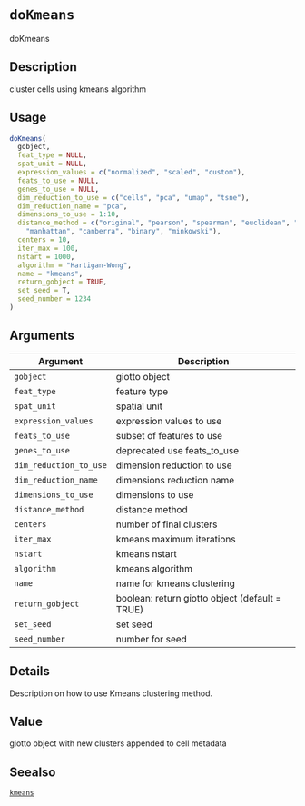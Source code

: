# `doKmeans`

doKmeans


## Description

cluster cells using kmeans algorithm


## Usage

```r
doKmeans(
  gobject,
  feat_type = NULL,
  spat_unit = NULL,
  expression_values = c("normalized", "scaled", "custom"),
  feats_to_use = NULL,
  genes_to_use = NULL,
  dim_reduction_to_use = c("cells", "pca", "umap", "tsne"),
  dim_reduction_name = "pca",
  dimensions_to_use = 1:10,
  distance_method = c("original", "pearson", "spearman", "euclidean", "maximum",
    "manhattan", "canberra", "binary", "minkowski"),
  centers = 10,
  iter_max = 100,
  nstart = 1000,
  algorithm = "Hartigan-Wong",
  name = "kmeans",
  return_gobject = TRUE,
  set_seed = T,
  seed_number = 1234
)
```


## Arguments

Argument      |Description
------------- |----------------
`gobject`     |     giotto object
`feat_type`     |     feature type
`spat_unit`     |     spatial unit
`expression_values`     |     expression values to use
`feats_to_use`     |     subset of features to use
`genes_to_use`     |     deprecated use feats_to_use
`dim_reduction_to_use`     |     dimension reduction to use
`dim_reduction_name`     |     dimensions reduction name
`dimensions_to_use`     |     dimensions to use
`distance_method`     |     distance method
`centers`     |     number of final clusters
`iter_max`     |     kmeans maximum iterations
`nstart`     |     kmeans nstart
`algorithm`     |     kmeans algorithm
`name`     |     name for kmeans clustering
`return_gobject`     |     boolean: return giotto object (default = TRUE)
`set_seed`     |     set seed
`seed_number`     |     number for seed


## Details

Description on how to use Kmeans clustering method.


## Value

giotto object with new clusters appended to cell metadata


## Seealso

[`kmeans`](#kmeans)


